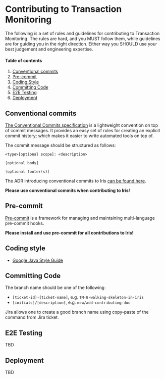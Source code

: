 # Contributing to Transaction Monitoring  <!-- omit in toc -->

The following is a set of rules and guidelines for contributing to Transaction Monitoring. The rules are hard, and you MUST follow them, while guidelines are for guiding you in the right direction. Either way you SHOULD use your best judgement and engineering expertise.

#### Table of contents

1. [Conventional commits](#conventional-commits)
2. [Pre-commit](#pre-commit)
3. [Coding Style](#coding-style)
4. [Committing Code](#committing-code)
5. [E2E Testing](#e2e-testing)
6. [Deployment](#deployment)

## Conventional commits

[The Conventional Commits specification](https://www.conventionalcommits.org/en/v1.0.0/) is a lightweight convention on top of commit messages. It provides an easy set of rules for creating an explicit commit history; which makes it easier to write automated tools on top of.

The commit message should be structured as follows:

    <type>[optional scope]: <description>

    [optional body]

    [optional footer(s)]

The ADR introducing conventional commits to Iris [can be found here](docs/adr/0001-using_conventional_commits.md).

**Please use conventional commits when contributing to Iris!**

## Pre-commit

[Pre-commit](https://pre-commit.com/) is a framework for managing and maintaining multi-language pre-commit hooks.

**Please install and use pre-commit for all contributions to Iris!**

## Coding style

- [Google Java Style Guide](https://google.github.io/styleguide/javaguide.html)

## Committing Code

The branch name should be one of the following:

- `[ticket-id]-[ticket-name]`, e.g. `TM-8-walking-skeleton-in-iris`
- `[initials]/[description]`, e.g. `msw/add-contributing-doc`

Jira allows one to create a good branch name using copy-paste of the command from Jira ticket.

## E2E Testing

TBD

## Deployment

TBD
